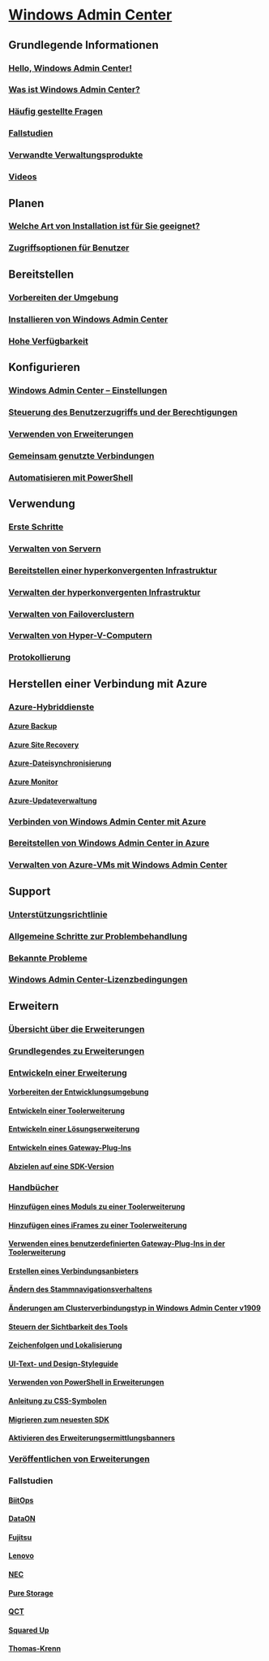 # [Windows Admin Center](overview.md)

## Grundlegende Informationen
### [Hello, Windows Admin Center!](understand/windows-admin-center.md)
### [Was ist Windows Admin Center?](understand/what-is.md)
### [Häufig gestellte Fragen](understand/faq.md)
### [Fallstudien](understand/case-studies.md)
### [Verwandte Verwaltungsprodukte](understand/related-management.md)
### [Videos](understand/videos.md)

## Planen
### [Welche Art von Installation ist für Sie geeignet?](plan/installation-options.md)
### [Zugriffsoptionen für Benutzer](plan/user-access-options.md)

## Bereitstellen
### [Vorbereiten der Umgebung](deploy/prepare-environment.md)
### [Installieren von Windows Admin Center](deploy/install.md)
### [Hohe Verfügbarkeit](deploy/high-availability.md)


## Konfigurieren
### [Windows Admin Center – Einstellungen](configure/settings.md)
### [Steuerung des Benutzerzugriffs und der Berechtigungen](configure/user-access-control.md)
### [Verwenden von Erweiterungen](configure/using-extensions.md)
### [Gemeinsam genutzte Verbindungen](configure/shared-connections.md)
### [Automatisieren mit PowerShell](configure/use-powershell.md)

## Verwendung
### [Erste Schritte](use/get-started.md)
### [Verwalten von Servern](use/manage-servers.md)
### [Bereitstellen einer hyperkonvergenten Infrastruktur](use/deploy-hyperconverged-infrastructure.md)
### [Verwalten der hyperkonvergenten Infrastruktur](use/manage-hyper-converged.md)
### [Verwalten von Failoverclustern](use/manage-failover-clusters.md)
### [Verwalten von Hyper-V-Computern](use/manage-virtual-machines.md)
### [Protokollierung](use/logging.md)


## Herstellen einer Verbindung mit Azure
### [Azure-Hybriddienste](azure/index.md)
#### [Azure Backup](azure/azure-backup.md)
#### [Azure Site Recovery](azure/azure-site-recovery.md)
#### [Azure-Dateisynchronisierung](azure/azure-file-sync.md)
#### [Azure Monitor](azure/azure-monitor.md)
#### [Azure-Updateverwaltung](azure/azure-update-management.md)
### [Verbinden von Windows Admin Center mit Azure](azure/azure-integration.md)
### [Bereitstellen von Windows Admin Center in Azure](azure/deploy-wac-in-azure.md)
### [Verwalten von Azure-VMs mit Windows Admin Center](azure/manage-azure-vms.md)

## Support
### [Unterstützungsrichtlinie](support/index.md)
### [Allgemeine Schritte zur Problembehandlung](support/troubleshooting.md)
### [Bekannte Probleme](support/known-issues.md)
### [Windows Admin Center-Lizenzbedingungen](../../windows-server-licensing/windows-admin-center-licensing.md)

## Erweitern
### [Übersicht über die Erweiterungen](extend/extensibility-overview.md)
### [Grundlegendes zu Erweiterungen](extend/understand-extensions.md)
### [Entwickeln einer Erweiterung](extend/developing-extensions.md)
#### [Vorbereiten der Entwicklungsumgebung](extend/prepare-development-environment.md)
#### [Entwickeln einer Toolerweiterung](extend/develop-tool.md)
#### [Entwickeln einer Lösungserweiterung](extend/develop-solution.md)
#### [Entwickeln eines Gateway-Plug-Ins](extend/develop-gateway-plugin.md)
#### [Abzielen auf eine SDK-Version](extend/target-sdk-version.md)
### [Handbücher](extend/guides.md)
#### [Hinzufügen eines Moduls zu einer Toolerweiterung](extend/guides/add-module.md)
#### [Hinzufügen eines iFrames zu einer Toolerweiterung](extend/guides/add-iFrame.md)
#### [Verwenden eines benutzerdefinierten Gateway-Plug-Ins in der Toolerweiterung](extend/guides/use-custom-gateway-plugin.md)
#### [Erstellen eines Verbindungsanbieters](extend/guides/create-connection-provider.md)
#### [Ändern des Stammnavigationsverhaltens](extend/guides/modify-root-navigation.md)
#### [Änderungen am Clusterverbindungstyp in Windows Admin Center v1909](extend/guides/cluster-connection-change-wac-1909.md)
#### [Steuern der Sichtbarkeit des Tools](extend/guides/dynamic-tool-display.md)
#### [Zeichenfolgen und Lokalisierung](extend/guides/strings-localization.md)
#### [UI-Text- und Design-Styleguide](extend/guides/ui-text-style-guide.md)
#### [Verwenden von PowerShell in Erweiterungen](extend/guides/powershell.md)
#### [Anleitung zu CSS-Symbolen](extend/guides/cssicons.md)
#### [Migrieren zum neuesten SDK](extend/guides/migration-guide-0_1-1_0.md)
#### [Aktivieren des Erweiterungsermittlungsbanners](extend/guides/extension-discovery-banner.md)
### [Veröffentlichen von Erweiterungen](extend/publish-extensions.md)
### Fallstudien
#### [BiitOps](extend/case-studies/biitops.md)
#### [DataON](extend/case-studies/dataon.md)
#### [Fujitsu](extend/case-studies/fujitsu.md)
#### [Lenovo](extend/case-studies/lenovo.md)
#### [NEC](extend/case-studies/nec.md)
#### [Pure Storage](extend/case-studies/purestorage.md)
#### [QCT](extend/case-studies/qct.md)
#### [Squared Up](extend/case-studies/squared-up.md)
#### [Thomas-Krenn](extend/case-studies/thomas-krenn.md)


